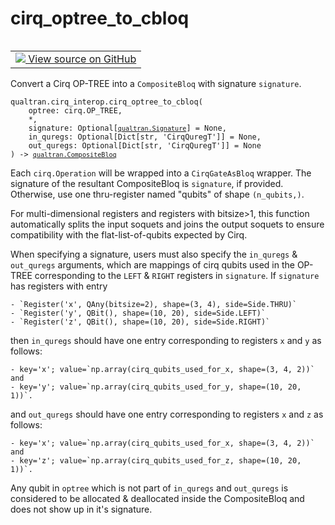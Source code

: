 # cirq_optree_to_cbloq


<table class="tfo-notebook-buttons tfo-api nocontent" align="left">
<td>
  <a target="_blank" href="https://github.com/quantumlib/Qualtran/blob/main/qualtran/cirq_interop/_cirq_to_bloq.py#L434-L553">
    <img src="https://www.tensorflow.org/images/GitHub-Mark-32px.png" />
    View source on GitHub
  </a>
</td>
</table>



Convert a Cirq OP-TREE into a `CompositeBloq` with signature `signature`.


<pre class="devsite-click-to-copy prettyprint lang-py tfo-signature-link">
<code>qualtran.cirq_interop.cirq_optree_to_cbloq(
    optree: cirq.OP_TREE,
    *,
    signature: Optional[<a href="../../qualtran/Signature.html"><code>qualtran.Signature</code></a>] = None,
    in_quregs: Optional[Dict[str, 'CirqQuregT']] = None,
    out_quregs: Optional[Dict[str, 'CirqQuregT']] = None
) -> <a href="../../qualtran/CompositeBloq.html"><code>qualtran.CompositeBloq</code></a>
</code></pre>



<!-- Placeholder for "Used in" -->

 Each `cirq.Operation` will be wrapped into a `CirqGateAsBloq` wrapper.
 The signature of the resultant CompositeBloq is `signature`, if provided. Otherwise, use
 one thru-register named "qubits" of shape `(n_qubits,)`.

 For multi-dimensional registers and registers with bitsize>1, this function automatically
 splits the input soquets and joins the output soquets to ensure compatibility with the
 flat-list-of-qubits expected by Cirq.

 When specifying a signature, users must also specify the `in_quregs` & `out_quregs` arguments,
 which are mappings of cirq qubits used in the OP-TREE corresponding to the `LEFT` & `RIGHT`
 registers in `signature`. If `signature` has registers with entry

    - `Register('x', QAny(bitsize=2), shape=(3, 4), side=Side.THRU)`
    - `Register('y', QBit(), shape=(10, 20), side=Side.LEFT)`
    - `Register('z', QBit(), shape=(10, 20), side=Side.RIGHT)`

then `in_quregs` should have one entry corresponding to registers `x` and `y` as follows:

    - key='x'; value=`np.array(cirq_qubits_used_for_x, shape=(3, 4, 2))` and
    - key='y'; value=`np.array(cirq_qubits_used_for_y, shape=(10, 20, 1))`.
and `out_quregs` should have one entry corresponding to registers `x` and `z` as follows:

    - key='x'; value=`np.array(cirq_qubits_used_for_x, shape=(3, 4, 2))` and
    - key='z'; value=`np.array(cirq_qubits_used_for_z, shape=(10, 20, 1))`.

Any qubit in `optree` which is not part of `in_quregs` and `out_quregs` is considered to be
allocated & deallocated inside the CompositeBloq and does not show up in it's signature.